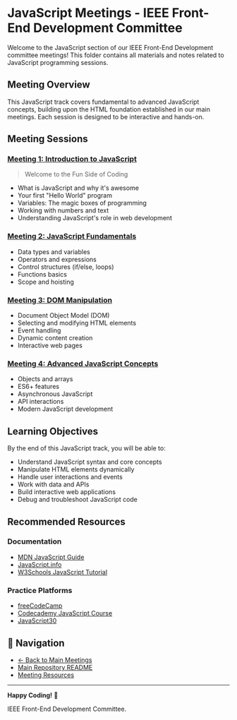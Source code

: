 # JavaScript Meetings - IEEE Front-End Development Committee

Welcome to the JavaScript section of our IEEE Front-End Development committee meetings! This folder contains all materials and notes related to JavaScript programming sessions.

## Meeting Overview

This JavaScript track covers fundamental to advanced JavaScript concepts, building upon the HTML foundation established in our main meetings. Each session is designed to be interactive and hands-on.

## Meeting Sessions

### [Meeting 1: Introduction to JavaScript](./Meeting1.md)

> Welcome to the Fun Side of Coding

- What is JavaScript and why it's awesome
- Your first "Hello World" program
- Variables: The magic boxes of programming
- Working with numbers and text
- Understanding JavaScript's role in web development

### [Meeting 2: JavaScript Fundamentals](./Meeting2.md)

- Data types and variables
- Operators and expressions
- Control structures (if/else, loops)
- Functions basics
- Scope and hoisting

### [Meeting 3: DOM Manipulation](./Meeting3.md)

- Document Object Model (DOM)
- Selecting and modifying HTML elements
- Event handling
- Dynamic content creation
- Interactive web pages

### [Meeting 4: Advanced JavaScript Concepts](./Meeting4.md)

- Objects and arrays
- ES6+ features
- Asynchronous JavaScript
- API interactions
- Modern JavaScript development

## Learning Objectives

By the end of this JavaScript track, you will be able to:

- Understand JavaScript syntax and core concepts
- Manipulate HTML elements dynamically
- Handle user interactions and events
- Work with data and APIs
- Build interactive web applications
- Debug and troubleshoot JavaScript code

## Recommended Resources

### Documentation

- [MDN JavaScript Guide](https://developer.mozilla.org/en-US/docs/Web/JavaScript/Guide)
- [JavaScript.info](https://javascript.info/)
- [W3Schools JavaScript Tutorial](https://www.w3schools.com/js/)

### Practice Platforms

- [freeCodeCamp](https://www.freecodecamp.org/)
- [Codecademy JavaScript Course](https://www.codecademy.com/learn/introduction-to-javascript)
- [JavaScript30](https://javascript30.com/)

## 🔗 Navigation

- [← Back to Main Meetings](../)
- [Main Repository README](../../README.md)
- [Meeting Resources](../../recordsLinks.md)

---

**Happy Coding!** 🎉

IEEE Front-End Development Committee.